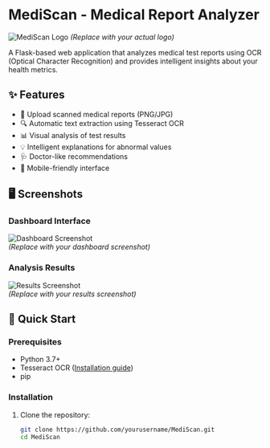 # MediScan - Medical Report Analyzer

![MediScan Logo](https://via.placeholder.com/150x50?text=MediScan+Logo) *(Replace with your actual logo)*

A Flask-based web application that analyzes medical test reports using OCR (Optical Character Recognition) and provides intelligent insights about your health metrics.

## ✨ Features

- 📄 Upload scanned medical reports (PNG/JPG)
- 🔍 Automatic text extraction using Tesseract OCR
- 📊 Visual analysis of test results
- 💡 Intelligent explanations for abnormal values
- 🩺 Doctor-like recommendations
- 📱 Mobile-friendly interface

## 🖥️ Screenshots

### Dashboard Interface
![Dashboard Screenshot](https://via.placeholder.com/600x400?text=Upload+Interface+Screenshot)  
*(Replace with your dashboard screenshot)*

### Analysis Results
![Results Screenshot](https://via.placeholder.com/600x400?text=Analysis+Results+Screenshot)  
*(Replace with your results screenshot)*

## 🚀 Quick Start

### Prerequisites
- Python 3.7+
- Tesseract OCR ([Installation guide](#tesseract-installation))
- pip

### Installation
1. Clone the repository:
   ```bash
   git clone https://github.com/yourusername/MediScan.git
   cd MediScan

